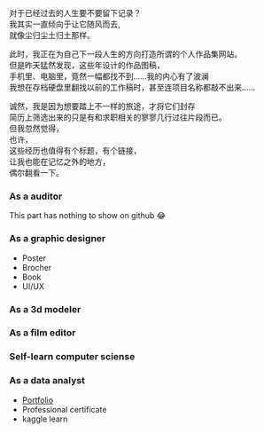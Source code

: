 对于已经过去的人生要不要留下记录？<br>
我其实一直倾向于让它随风而去,<br>
就像尘归尘土归土那样。

此时，我正在为自己下一段人生的方向打造所谓的个人作品集网站。<br>
但是昨天猛然发现，这些年设计的作品图稿，<br>
手机里、电脑里，竟然一幅都找不到……我的内心有了波澜<br>
我想在存档硬盘里翻找以前的工作稿时，甚至连项目名称都敲不出来……<br>

诚然，我是因为想要踏上不一样的旅途，才将它们封存<br>
简历上筛选出来的只是有和求职相关的寥寥几行过往片段而已。<br>
但我忽然觉得，<br>
也许，<br>
这些经历也值得有个标题，有个链接，<br>
让我也能在记忆之外的地方，<br>
偶尔翻看一下。

### As a auditor

  This part has nothing to show on github 😂
### As a graphic designer
- Poster
- Brocher
- Book
- UI/UX

### As a 3d modeler

### As a film editor
  
### Self-learn computer sciense


### As a data analyst
- [Portfolio](Yvette-YL.github.io "")
- Professional certificate
- kaggle learn

